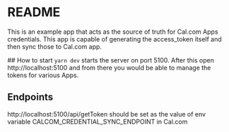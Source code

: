 # README

This is an example app that acts as the source of truth for Cal.com Apps credentials. This app is capable of generating the access_token itself and then sync those to Cal.com app.

## How to start
`yarn dev` starts the server on port 5100. After this open http://localhost:5100 and from there you would be able to manage the tokens for various Apps.

## Endpoints

http://localhost:5100/api/getToken should be set as the value of env variable CALCOM_CREDENTIAL_SYNC_ENDPOINT in Cal.com
